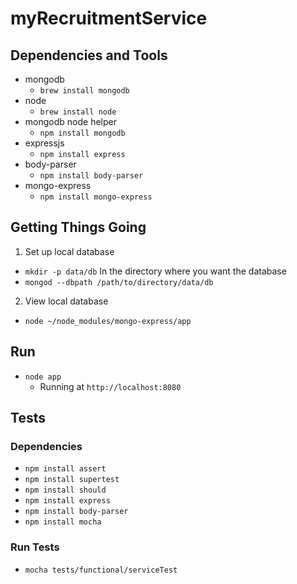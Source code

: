 # myRecruitmentService

## Dependencies and Tools
* mongodb
  - ```brew install mongodb```
* node
  - ```brew install node```
* mongodb node helper
  - ```npm install mongodb```
* expressjs
  - ```npm install express```
* body-parser
  - ```npm install body-parser```
* mongo-express
  - ```npm install mongo-express```

## Getting Things Going
1. Set up local database
  - ```mkdir -p data/db``` In the directory where you want the database
  - ```mongod --dbpath /path/to/directory/data/db```
2. View local database
  - ```node ~/node_modules/mongo-express/app```

## Run
* ```node app```
  - Running at ```http://localhost:8080```

## Tests
### Dependencies
* ```npm install assert```
* ```npm install supertest```
* ```npm install should```
* ```npm install express```
* ```npm install body-parser```
* ```npm install mocha```
### Run Tests
* ```mocha tests/functional/serviceTest```

